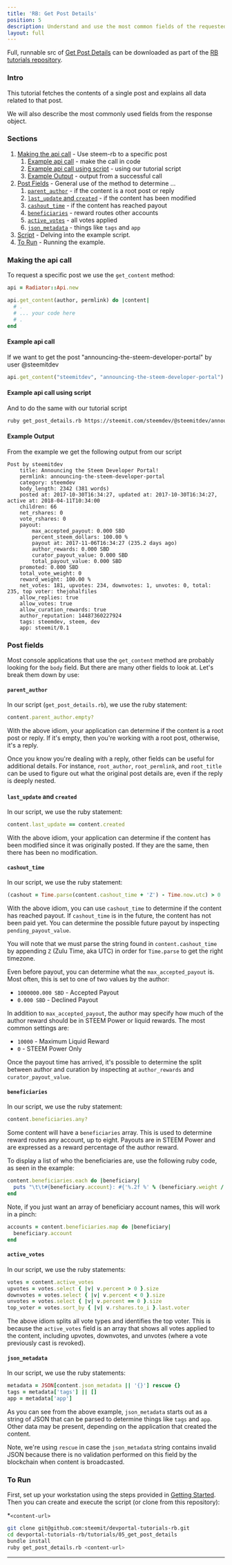 ```yaml
---
title: 'RB: Get Post Details'
position: 5
description: Understand and use the most common fields of the requested content
layout: full
---              
```

<span class="fa-pull-left top-of-tutorial-repo-link"><span class="first-word">Full</span>, runnable src of [Get Post Details](https://github.com/steemit/devportal-tutorials-rb/tree/master/tutorials/05_get_post_details) can be downloaded as part of the [RB tutorials repository](https://github.com/steemit/devportal-tutorials-rb).</span>
<br>



### Intro

This tutorial fetches the contents of a single post and explains all data related to that post.

We will also describe the most commonly used fields from the response object.

### Sections

1. [Making the api call](#making-the-api-call) - Use steem-rb to a specific post
    1. [Example api call](#example-api-call) - make the call in code
    1. [Example api call using script](#example-api-call-using-script) - using our tutorial script
    1. [Example Output](#example-output) - output from a successful call
1. [Post Fields](#post-fields) - General use of the method to determine ...
    1. [`parent_author`](#parent_author) - if the content is a root post or reply
    1. [`last_update` and `created`](#last_update-and-created) - if the content has been modified
    1. [`cashout_time`](#cashout_time) - if the content has reached payout
    1. [`beneficiaries`](#beneficiaries) - reward routes other accounts
    1. [`active_votes`](#active_votes) - all votes applied
    1. [`json_metadata`](#json_metadata) - things like `tags` and `app`
2. [Script](#script) - Delving into the example script.
3. [To Run](#to-run) - Running the example.

### Making the api call

To request a specific post we use the `get_content` method:

```ruby
api = Radiator::Api.new

api.get_content(author, permlink) do |content|
  # .
  # ... your code here
  # .
end
```

#### Example api call
If we want to get the post "announcing-the-steem-developer-portal" by user @steemitdev
```ruby
api.get_content("steemitdev", "announcing-the-steem-developer-portal") do |content| ...
```

#### Example api call using script
And to do the same with our tutorial script
```bash
ruby get_post_details.rb https://steemit.com/steemdev/@steemitdev/announcing-the-steem-developer-portal
```

#### Example Output

From the example we get the following output from our script

```
Post by steemitdev
	title: Announcing the Steem Developer Portal!
	permlink: announcing-the-steem-developer-portal
	category: steemdev
	body_length: 2342 (381 words)
	posted at: 2017-10-30T16:34:27, updated at: 2017-10-30T16:34:27, active at: 2018-04-11T10:34:00
	children: 66
	net_rshares: 0
	vote_rshares: 0
	payout:
		max_accepted_payout: 0.000 SBD
		percent_steem_dollars: 100.00 %
		payout at: 2017-11-06T16:34:27 (235.2 days ago)
		author_rewards: 0.000 SBD
		curator_payout_value: 0.000 SBD
		total_payout_value: 0.000 SBD
	promoted: 0.000 SBD
	total_vote_weight: 0
	reward_weight: 100.00 %
	net_votes: 181, upvotes: 234, downvotes: 1, unvotes: 0, total: 235, top voter: thejohalfiles
	allow_replies: true
	allow_votes: true
	allow_curation_rewards: true
	author_reputation: 14487360227924
	tags: steemdev, steem, dev
	app: steemit/0.1
```



### Post fields

Most console applications that use the `get_content` method are probably looking for the `body` field.  But there are many other fields to look at.  Let's break them down by use:

#### `parent_author`

In our script (`get_post_details.rb`), we use the ruby statement:

```ruby
content.parent_author.empty?
```

With the above idiom, your application can determine if the content is a root post or reply.  If it's empty, then you're working with a root post, otherwise, it's a reply.

Once you know you're dealing with a reply, other fields can be useful for additional details.  For instance, `root_author`, `root_permlink`, and `root_title` can be used to figure out what the original post details are, even if the reply is deeply nested.

#### `last_update` and `created`

In our script, we use the ruby statement:

```ruby
content.last_update == content.created
```

With the above idiom, your application can determine if the content has been modified since it was originally posted.  If they are the same, then there has been no modification.

#### `cashout_time`

In our script, we use the ruby statement:

```ruby
(cashout = Time.parse(content.cashout_time + 'Z') - Time.now.utc) > 0
```

With the above idiom, you can use `cashout_time` to determine if the content has reached payout.  If `cashout_time` is in the future, the content has not been paid yet.  You can determine the possible future payout by inspecting `pending_payout_value`.

You will note that we must parse the string found in `content.cashout_time` by appending `Z` (Zulu Time, aka UTC) in order for `Time.parse` to get the right timezone.

Even before payout, you can determine what the `max_accepted_payout` is.  Most often, this is set to one of two values by the author:

* `1000000.000 SBD` - Accepted Payout
* `0.000 SBD` - Declined Payout

In addition to `max_accepted_payout`, the author may specify how much of the author reward should be in STEEM Power or liquid rewards.  The most common settings are:

* `10000` - Maximum Liquid Reward
* `0` - STEEM Power Only

Once the payout time has arrived, it's possible to determine the split between author and curation by inspecting at `author_rewards` and `curator_payout_value`.

#### `beneficiaries`

In our script, we use the ruby statement:

```ruby
content.beneficiaries.any?
```

Some content will have a `beneficiaries` array.  This is used to determine reward routes any account, up to eight.  Payouts are in STEEM Power and are expressed as a reward percentage of the author reward.

To display a list of who the beneficiaries are, use the following ruby code, as seen in the example:

```ruby
content.beneficiaries.each do |beneficiary|
  puts "\t\t#{beneficiary.account}: #{'%.2f %' % (beneficiary.weight / 100.0)}"
end
```

Note, if you just want an array of beneficiary account names, this will work in a pinch:

```ruby
accounts = content.beneficiaries.map do |beneficiary|
  beneficiary.account
end
```

#### `active_votes`

In our script, we use the ruby statements:

```ruby
votes = content.active_votes
upvotes = votes.select { |v| v.percent > 0 }.size
downvotes = votes.select { |v| v.percent < 0 }.size
unvotes = votes.select { |v| v.percent == 0 }.size
top_voter = votes.sort_by { |v| v.rshares.to_i }.last.voter
```

The above idiom splits all vote types and identifies the top voter.  This is because the `active_votes` field is an array that shows all votes applied to the content, including upvotes, downvotes, and unvotes (where a vote previously cast is revoked).

#### `json_metadata`

In our script, we use the ruby statements:

```ruby
metadata = JSON[content.json_metadata || '{}'] rescue {}
tags = metadata['tags'] || []
app = metadata['app']
```

As you can see from the above example, `json_metadata` starts out as a string of JSON that can be parsed to determine things like `tags` and `app`.  Other data may be present, depending on the application that created the content.

Note, we're using `rescue` in case the `json_metadata` string contains invalid JSON because there is no validation performed on this field by the blockchain when content is broadcasted.


### To Run

First, set up your workstation using the steps provided in [Getting Started](https://developers.steem.io/tutorials-ruby/getting_started).  Then you can create and execute the script (or clone from this repository):

*`<content-url>` 

```bash
git clone git@github.com:steemit/devportal-tutorials-rb.git
cd devportal-tutorials-rb/tutorials/05_get_post_details
bundle install
ruby get_post_details.rb <content-url>
```


---
